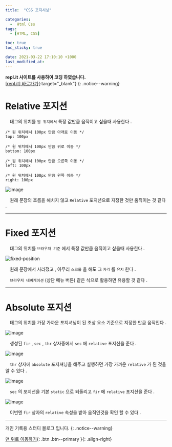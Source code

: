 ```yaml
---
title:  "CSS 포지셔닝" 

categories:
  -  Html Css
tags:
  - [HTML, CSS]

toc: true
toc_sticky: true

date: 2021-03-22 17:10:10 +1000
last_modified_at: 
---
```

**repl.it 사이트를 사용하여 코딩 하였습니다.**   
[[repl.it] 바로가기](https://replit.com/){:target="_blank"}
{: .notice--warning}

# Relative 포지션

　태그의 위치를 `원 위치에서` 특정 값만큼 움직이고 싶을때 사용한다 .

```
/* 원 위치에서 100px 만큼 아래로 이동 */
top: 100px 

/* 원 위치에서 100px 만큼 위로 이동 */
bottom: 100px

/* 원 위치에서 100px 만큼 오른쪽 이동 */
left: 100px

/* 원 위치에서 100px 만큼 왼쪽 이동 */
right: 100px
```
![image](https://user-images.githubusercontent.com/50429028/111964726-452df000-8b38-11eb-9c91-5efffc5d9d23.png)

　원래 문장의 흐름을 해치지 않고 `Relative` 포지션으로 지정한 것만 움직이는 것 같다 .

***

# Fixed 포지션

　태그의 위치를 `브라우저 기준` 에서 특정 값만큼 움직이고 싶을때 사용한다 .

![fixed-position](https://user-images.githubusercontent.com/50429028/111969944-1b77c780-8b3e-11eb-99d7-656cd1736690.gif)

　원래 문장에서 사라졌고 , 아무리 `스크롤` 을 해도 그 `자리` 를 `유지` 한다 .

　`브라우저 네비게이션` (상단 메뉴 버튼) 같은 식으로 활용하면 유용할 것 같다 .

***

# Absolute 포지션

　태그의 위치를 가장 가까운 포지셔닝이 된 조상 요소 기준으로 지정한 만큼 움직인다 .

![image](https://user-images.githubusercontent.com/50429028/111973059-7363fd80-8b41-11eb-982b-9fd8ab4b9511.png)

　생성된 `fir` , `sec` ,  `thr` 상자중에서 `sec` 에 `relative` 포지션을 준다 .

![image](https://user-images.githubusercontent.com/50429028/111973194-97274380-8b41-11eb-88e4-00a92ca916d4.png)

　`thr` 상자에 `absolute` 포지셔닝을 해주고 실행하면 가장 가까운 `relative` 가 된 것을 알 수 있다 .

![image](https://user-images.githubusercontent.com/50429028/111973764-2e8c9680-8b42-11eb-9a67-cba111d1733a.png)

　`sec` 의 포지션을 기본 `static` 으로 되돌리고 `fir` 에 `relative` 포지션을 준다 .

![image](https://user-images.githubusercontent.com/50429028/111974097-875c2f00-8b42-11eb-9116-189ffe9fa79a.png)

　이번엔 `fir` 상자의 `relative` 속성을 받아 움직인것을 확인 할 수 있다 .
<br>

***

개인 기록용 스터디 블로그 입니다.
{: .notice--warning}

[맨 위로 이동하기](#){: .btn .btn--primary }{: .align-right}